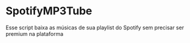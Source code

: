 # SpotifyMP3Tube
Esse script baixa as músicas de sua playlist do Spotify sem precisar ser premium na plataforma

